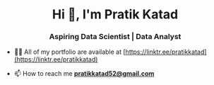 <h1 align="center">Hi 👋, I'm Pratik Katad</h1>
<h3 align="center">Aspiring Data Scientist | Data Analyst</h3>

- 👨‍💻 All of my portfolio are available at [https://linktr.ee/pratikkatad](https://linktr.ee/pratikkatad)

- 📫 How to reach me **pratikkatad52@gmail.com**

